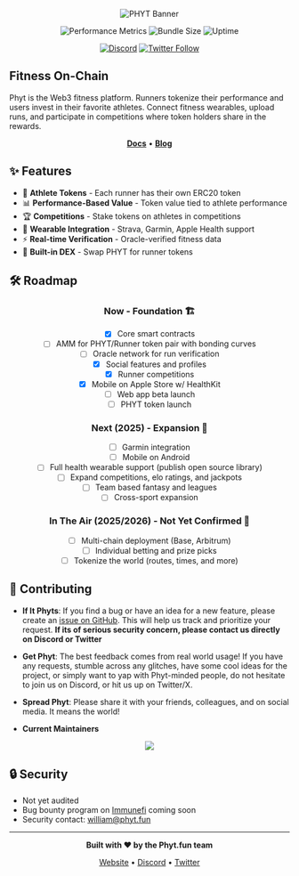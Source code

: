 <div align="center">

![PHYT Banner](https://rsg5uys7zq.ufs.sh/f/AMgtrA9DGKkFiRMcOU2bX4B8g2Mc6KhofFQwlZiOsIytUV5N)

<!-- [![TypeScript](https://img.shields.io/badge/TypeScript-5.8-blue?logo=typescript&logoColor=white)](https://www.typescriptlang.org/)
[![Solidity](https://img.shields.io/badge/Solidity-0.8.30-363636?logo=solidity)](https://soliditylang.org/)
[![pnpm](https://img.shields.io/badge/pnpm-10.12.1-F69220?logo=pnpm&logoColor=white)](https://pnpm.io/) -->

<!-- [![Tests](https://github.com/yourusername/phyt/actions/workflows/test.yml/badge.svg)](https://github.com/yourusername/phyt/actions/workflows/test.yml) -->
<!-- [![Coverage](https://codecov.io/gh/yourusername/phyt/branch/main/graph/badge.svg)](https://codecov.io/gh/yourusername/phyt) -->

![Performance Metrics](https://img.shields.io/badge/Lighthouse-100%25-brightgreen?logo=lighthouse)
![Bundle Size](https://img.shields.io/bundlephobia/minzip/@phyt/web?label=bundle%20size)
![Uptime](https://img.shields.io/uptimerobot/ratio/m123456789-abcdef?label=uptime)

[![Discord](https://img.shields.io/discord/123456789?color=7289da&logo=discord&logoColor=white)](https://discord.gg/phyt)
[![Twitter Follow](https://img.shields.io/twitter/follow/phytdotfun?style=social)](https://twitter.com/phytdotfun)

</div>

## Fitness On-Chain

Phyt is the Web3 fitness platform. Runners tokenize their performance and users invest in their favorite athletes. Connect fitness wearables, upload runs, and participate in competitions where token holders share in the rewards.

<div align="center">

**[Docs](https://docs.phyt.fun)** • **[Blog](https://blog.phyt.fun)**

</div>

## ✨ Features

- 🏃 **Athlete Tokens** - Each runner has their own ERC20 token
- 📊 **Performance-Based Value** - Token value tied to athlete performance
- 🏆 **Competitions** - Stake tokens on athletes in competitions
- 📱 **Wearable Integration** - Strava, Garmin, Apple Health support
- ⚡ **Real-time Verification** - Oracle-verified fitness data
- 💱 **Built-in DEX** - Swap PHYT for runner tokens

## 🛠️ Roadmap

<div align="center">

### Now - Foundation 🏗️

- [x] Core smart contracts
- [ ] AMM for PHYT/Runner token pair with bonding curves
- [ ] Oracle network for run verification
- [x] Social features and profiles
- [x] Runner competitions
- [x] Mobile on Apple Store w/ HealthKit
- [ ] Web app beta launch
- [ ] PHYT token launch

### Next (2025) - Expansion 🚀

- [ ] Garmin integration
- [ ] Mobile on Android
- [ ] Full health wearable support (publish open source library)
- [ ] Expand competitions, elo ratings, and jackpots
- [ ] Team based fantasy and leagues
- [ ] Cross-sport expansion

### In The Air (2025/2026) - Not Yet Confirmed 🔮

- [ ] Multi-chain deployment (Base, Arbitrum)
- [ ] Individual betting and prize picks
- [ ] Tokenize the world (routes, times, and more)

</div>

## 🤝 Contributing

- **If It Phyts**: If you find a bug or have an idea for a new feature, please create an [issue on GitHub](https://github.com/PhytDotFun/phyt.fun/issues). This will help us track and prioritize your request. **If its of serious security concern, please contact us directly on Discord or Twitter**

- **Get Phyt**: The best feedback comes from real world usage! If you have any requests, stumble across any glitches, have some cool ideas for the project, or simply want to yap with Phyt-minded people, do not hesitate to join us on Discord, or hit us up on Twitter/X.

- **Spread Phyt**: Please share it with your friends, colleagues, and on social media. It means the world!

- **Current Maintainers**

<div align="center">
  <a href="https://github.com/wkflanders/">
    <img src="https://contrib.rocks/image?repo=wkflanders/raffleleader" />
  </a>
</div>

## 🔒 Security

- Not yet audited
- Bug bounty program on [Immunefi](https://immunefi.com/) coming soon
- Security contact: william@phyt.fun

---

<div align="center">

**Built with ❤️ by the Phyt.fun team**

[Website](https://phyt.fun) • [Discord](https://discord.gg/phyt.fun) • [Twitter](https://twitter.com/phytdotfun)

</div>
